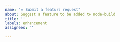 ```yaml
---
name: "⭐ Submit a feature request"
about: Suggest a feature to be added to node-build
title: ''
labels: enhancement
assignees: ''

---
```

